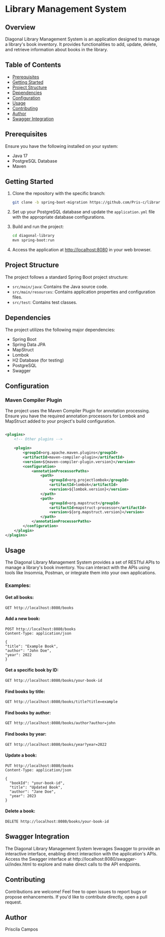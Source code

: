 # Library Management System

## Overview

Diagonal Library Management System is an application designed to manage a library's book inventory. It provides
functionalities to add, update, delete, and retrieve information about books in the library.

## Table of Contents

- [Prerequisites](#prerequisites)
- [Getting Started](#getting-started)
- [Project Structure](#project-structure)
- [Dependencies](#dependencies)
- [Configuration](#configuration)
- [Usage](#usage)
- [Contributing](#contributing)
- [Author](#author)
- [Swagger Integration](#Swagger-Integration)

## Prerequisites

Ensure you have the following installed on your system:

- Java 17
- PostgreSQL Database
- Maven

## Getting Started

1. Clone the repository with the specific branch:
    ```bash
    git clone -b spring-boot-migration https://github.com/Pris-c/library-manager.git

2. Set up your PostgreSQL database and update the `application.yml` file with the appropriate database configurations.

3. Build and run the project:
    ```bash
    cd diagonal-library
    mvn spring-boot:run
    ```

4. Access the application at [http://localhost:8080](http://localhost:8080) in your web browser.

## Project Structure

The project follows a standard Spring Boot project structure:

- `src/main/java`: Contains the Java source code.
- `src/main/resources`: Contains application properties and configuration files.
- `src/test`: Contains test classes.

## Dependencies

The project utilizes the following major dependencies:

- Spring Boot
- Spring Data JPA
- MapStruct
- Lombok
- H2 Database (for testing)
- PostgreSQL
- Swagger

## Configuration

### Maven Compiler Plugin

The project uses the Maven Compiler Plugin for annotation processing. Ensure you have the required annotation processors
for Lombok and MapStruct added to your project's build configuration.

```xml

<plugins>
    <!-- Other plugins -->

    <plugin>
        <groupId>org.apache.maven.plugins</groupId>
        <artifactId>maven-compiler-plugin</artifactId>
        <version>${maven-compiler-plugin.version}</version>
        <configuration>
            <annotationProcessorPaths>
                <path>
                    <groupId>org.projectlombok</groupId>
                    <artifactId>lombok</artifactId>
                    <version>${lombok.version}</version>
                </path>
                <path>
                    <groupId>org.mapstruct</groupId>
                    <artifactId>mapstruct-processor</artifactId>
                    <version>${org.mapstruct.version}</version>
                </path>
            </annotationProcessorPaths>
        </configuration>
    </plugin>
</plugins>
```

## Usage

The Diagonal Library Management System provides a set of RESTful APIs to manage a library's book inventory.
You can interact with the APIs using tools like Insomnia, Postman, or integrate them into your own applications.

### Examples:

#### Get all books:

```http
GET http://localhost:8080/books
```

#### Add a new book:

```http
POST http://localhost:8080/books
Content-Type: application/json

{
"title": "Example Book",
"author": "John Doe",
"year": 2022
}
```

#### Get a specific book by ID:

```http
GET http://localhost:8080/books/your-book-id
```

#### Find books by title:

```http
GET http://localhost:8080/books/title?title=example
```

#### Find books by author:

```http
GET http://localhost:8080/books/author?author=john
```

#### Find books by year:

```http
GET http://localhost:8080/books/year?year=2022
```

#### Update a book:

```http
PUT http://localhost:8080/books
Content-Type: application/json

{
  "bookId": "your-book-id",
  "title": "Updated Book",
  "author": "Jane Doe",
  "year": 2023
}
```

#### Delete a book:

```http
DELETE http://localhost:8080/books/your-book-id
```

## Swagger Integration

The Diagonal Library Management System leverages Swagger to provide an interactive interface, enabling direct
interaction with the application's APIs. Access the Swagger interface at http://localhost:8080/swagger-ui/index.html to explore
and make direct calls to the API endpoints.

## Contributing

Contributions are welcome! Feel free to open issues to report bugs or propose enhancements. If you'd like to contribute
directly, open a pull request.

## Author

Priscila Campos




